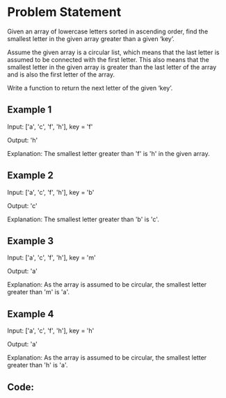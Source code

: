 # Problem Statement

Given an array of lowercase letters sorted in ascending order, find the smallest letter in the given array greater than a given ‘key’.

Assume the given array is a circular list, which means that the last letter is assumed to be connected with the first letter. This also means that the smallest letter in the given array is greater than the last letter of the array and is also the first letter of the array.

Write a function to return the next letter of the given ‘key’.

## Example 1

Input: ['a', 'c', 'f', 'h'], key = 'f'

Output: 'h'

Explanation: The smallest letter greater than 'f' is 'h' in the given array.

## Example 2

Input: ['a', 'c', 'f', 'h'], key = 'b'

Output: 'c'

Explanation: The smallest letter greater than 'b' is 'c'.

## Example 3

Input: ['a', 'c', 'f', 'h'], key = 'm'

Output: 'a'

Explanation: As the array is assumed to be circular, the smallest letter greater than 'm' is 'a'.

## Example 4

Input: ['a', 'c', 'f', 'h'], key = 'h'

Output: 'a'

Explanation: As the array is assumed to be circular, the smallest letter greater than 'h' is 'a'.

## Code:
```python3

```
